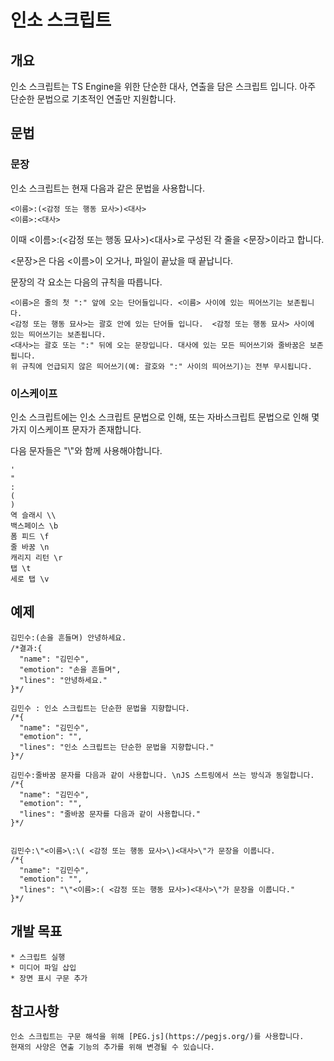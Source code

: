 # 인소 스크립트

## 개요
인소 스크립트는 TS Engine을 위한 단순한 대사, 연출을 담은 스크립트 입니다.
아주 단순한 문법으로 기초적인 연출만 지원합니다.

## 문법

### 문장
인소 스크립트는 현재 다음과 같은 문법을 사용합니다.

    <이름>:(<감정 또는 행동 묘사>)<대사>
    <이름>:<대사>

이때 <이름>:(<감정 또는 행동 묘사>)<대사>로 구성된 각 줄을 <문장>이라고 합니다.

<문장>은 다음 <이름>이 오거나, 파일이 끝났을 때 끝납니다.

문장의 각 요소는 다음의 규칙을 따릅니다.

    <이름>은 줄의 첫 ":" 앞에 오는 단어들입니다. <이름> 사이에 있는 띄어쓰기는 보존됩니다.
    <감정 또는 행동 묘사>는 괄호 안에 있는 단어들 입니다.  <감정 또는 행동 묘사> 사이에 있는 띄어쓰기는 보존됩니다.
    <대사>는 괄호 또는 ":" 뒤에 오는 문장입니다. 대사에 있는 모든 띄어쓰기와 줄바꿈은 보존됩니다.
    위 규칙에 언급되지 않은 띄어쓰기(예: 괄호와 ":" 사이의 띄어쓰기)는 전부 무시됩니다.

### 이스케이프
인소 스크립트에는 인소 스크립트 문법으로 인해, 또는 자바스크립트 문법으로 인해 몇 가지 이스케이프 문자가 존재합니다.

다음 문자들은 "\\"와 함께 사용해야합니다.

    '
    "
    :
    (
    )
    역 슬래시 \\
    백스페이스 \b 
    폼 피드 \f  
    줄 바꿈 \n  
    캐리지 리턴 \r  
    탭 \t  
    세로 탭 \v 

## 예제
    김민수:(손을 흔들며) 안녕하세요.
    /*결과:{
      "name": "김민수",
      "emotion": "손을 흔들며",
      "lines": "안녕하세요."
    }*/
  
    김민수 : 인소 스크립트는 단순한 문법을 지향합니다.
    /*{
      "name": "김민수",
      "emotion": "",
      "lines": "인소 스크립트는 단순한 문법을 지향합니다."
    }*/

    김민수:줄바꿈 문자를 다음과 같이 사용합니다. \nJS 스트링에서 쓰는 방식과 동일합니다.
    /*{
      "name": "김민수",
      "emotion": "",
      "lines": "줄바꿈 문자를 다음과 같이 사용합니다."
    }*/
 

    김민수:\"<이름>\:\( <감정 또는 행동 묘사>\)<대사>\"가 문장을 이룹니다.
    /*{
      "name": "김민수",
      "emotion": "",
      "lines": "\"<이름>:( <감정 또는 행동 묘사>)<대사>\"가 문장을 이룹니다."
    }*/

## 개발 목표
    * 스크립트 실행 
    * 미디어 파일 삽입
    * 장면 표시 구문 추가

## 참고사항
    인소 스크립트는 구문 해석을 위해 [PEG.js](https://pegjs.org/)를 사용합니다.
    현재의 사양은 연출 기능의 추가를 위해 변경될 수 있습니다.